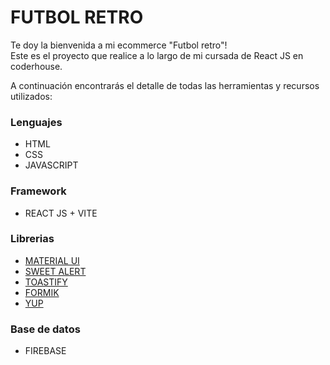 # FUTBOL RETRO

Te doy la bienvenida a mi ecommerce "Futbol retro"!  
Este es el proyecto que realice a lo largo de mi cursada de React JS en coderhouse.

A continuación encontrarás el detalle de todas las herramientas y recursos utilizados:

### Lenguajes

- HTML
- CSS
- JAVASCRIPT

### Framework

- REACT JS + VITE

### Librerias

- [MATERIAL UI](https://mui.com/)
- [SWEET ALERT](https://sweetalert2.github.io/)
- [TOASTIFY](https://apvarun.github.io/toastify-js/)
- [FORMIK](https://formik.org/)
- [YUP](https://www.npmjs.com/package/yup)

### Base de datos

- FIREBASE

